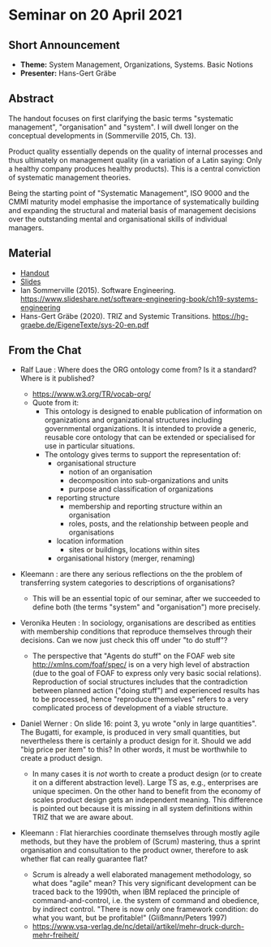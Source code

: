 # Seminar on 20 April 2021

## Short Announcement

* __Theme:__  System Management, Organizations, Systems. Basic Notions
* __Presenter:__ Hans-Gert Gräbe

## Abstract

The handout focuses on first clarifying the basic terms "systematic
management", "organisation" and "system". I will dwell longer on the
conceptual developments in (Sommerville 2015, Ch. 13). 

Product quality essentially depends on the quality of internal processes and
thus ultimately on management quality (in a variation of a Latin saying: Only
a healthy company produces healthy products). This is a central conviction of
systematic management theories.

Being the starting point of "Systematic Management", ISO 9000 and the CMMI
maturity model emphasise the importance of systematically building and
expanding the structural and material basis of management decisions over the
outstanding mental and organisational skills of individual managers.

## Material

* [Handout](Handout.pdf) 
* [Slides](Slides.pdf) 
* Ian Sommerville (2015). Software Engineering.
  <https://www.slideshare.net/software-engineering-book/ch19-systems-engineering>
* Hans-Gert Gräbe (2020). TRIZ and Systemic Transitions.
  <https://hg-graebe.de/EigeneTexte/sys-20-en.pdf>

## From the Chat 

- Ralf Laue : Where does the ORG ontology come from? Is it a standard?  Where
  is it published?
  - <https://www.w3.org/TR/vocab-org/>
  - Quote from it:
    - This ontology is designed to enable publication of information on
      organizations and organizational structures including governmental
      organizations. It is intended to provide a generic, reusable core
      ontology that can be extended or specialised for use in particular
      situations.
    - The ontology gives terms to support the representation of:
      - organisational structure
        - notion of an organisation
        - decomposition into sub-organizations and units
        - purpose and classification of organizations
      - reporting structure
        - membership and reporting structure within an organisation
        - roles, posts, and the relationship between people and organisations
      - location information
        - sites or buildings, locations within sites
      - organisational history (merger, renaming)

- Kleemann : are there any serious reflections on the the problem of
  transferring system categories to descriptions of organisations?
  - This will be an essential topic of our seminar, after we succeeded to
    define both (the terms "system" and "organisation") more precisely.

- Veronika Heuten : In sociology, organisations are described as entities with
  membership conditions that reproduce themselves through their decisions.
  Can we now just check this off under "to do stuff"?
  - The perspective that "Agents do stuff" on the FOAF web site
    <http://xmlns.com/foaf/spec/> is on a very high level of abstraction (due
    to the goal of FOAF to express only very basic social relations).
    Reproduction of social structures includes that the contradiction between
    planned action ("doing stuff") and experienced results has to be
    processed, hence "reproduce themselves" refers to a very complicated
    process of development of a viable structure.

- Daniel Werner : On slide 16: point 3, yu wrote "only in large quantities".
  The Bugatti, for example, is produced in very small quantities, but
  nevertheless there is certainly a product design for it.  Should we add "big
  price per item" to this?  In other words, it must be worthwhile to create a
  product design.
  - In many cases it is _not_ worth to create a product design (or to create
    it on a different abstraction level). Large TS as, e.g., enterprises are
    unique specimen.  On the other hand to benefit from the economy of scales
    product design gets an independent meaning.  This difference is pointed
    out because it is missing in all system definitions within TRIZ that we
    are aware about.

- Kleemann : Flat hierarchies coordinate themselves through mostly agile
  methods, but they have the problem of (Scrum) mastering, thus a sprint
  organisation and consultation to the product owner, therefore to ask whether
  flat can really guarantee flat?
  - Scrum is already a well elaborated management methodology, so what does
    "agile" mean?  This very significant development can be traced back to the
    1990th, when IBM replaced the principle of command-and-control, i.e. the
    system of command and obedience, by indirect control. "There is now only
    one framework condition: do what you want, but be profitable!"
    (Glißmann/Peters 1997)
  - <https://www.vsa-verlag.de/nc/detail/artikel/mehr-druck-durch-mehr-freiheit/>

